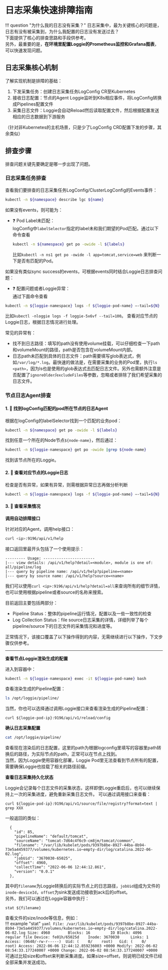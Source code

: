 # 日志采集快速排障指南

!!! question  "为什么我的日志没有采集？"
    日志采集中，最为关键核心的问题是，日志有没有被采集到，为什么我配置的日志没有发送过去？  
    下面提供了核心的排查思路和手段供参考。  
    另外，最重要的是，**在环境里配置Loggie的Prometheus监控和Grafana图表**，可以快速发现问题。


## 日志采集核心机制

了解实现机制是排障的基础：

1. 下发采集任务：创建日志采集任务LogConfig CR至Kubernetes
2. 接收日志配置：节点的Agent Loggie监听到K8s相应事件，将LogConfig转换成Pipelines配置文件
3. 采集日志文件：Loggie会自动Reload然后读取配置文件，然后根据配置发送相应的日志数据到下游服务

（针对非Kubernetes的主机场景，只是少了LogConfig CRD配置下发的步骤，其余类似）

## 排查步骤

排查问题关键先要确定是哪一步出现了问题。

### 日志采集任务排查
查看我们要排查的日志采集任务LogConfig/ClusterLogConfig的Events事件：

```bash
kubectl -n ${namespace} describe lgc ${name}
```

如果没有events，则可能为：

- :question: Pod Label未匹配：  
  logConfig中`labelSelector`指定的label未和我们期望的Pod匹配。通过以下命令查看
  ```bash
  kubectl -n ${namespace} get po -owide -l ${labels}
  ```
  比如`kubectl -n ns1 get po -owide -l app=tomcat,service=web`
  来判断一下是否有匹配的Pod。

如果没有类似sync success的events，可根据events同时结合Loggie日志排查问题：

- :question: 配置问题或者Loggie异常：  
通过下面命令查看
```bash
kubectl -n ${loggie-namespace} logs -f ${loggie-pod-name} —-tail=${N}
```
比如`kubectl -nloggie logs -f loggie-5x6vf --tail=100`。
查看对应节点的Loggie日志，根据日志情况进行处理。  

常见的异常有：

- 找不到日志路径：填写的path没有使用volume挂载，可以仔细检查一下path和volumeMount的路径，path是否包含在volumeMount内部。  
- 日志path未匹配到具体的日志文件：path需要填写glob表达式，例如`/var/log/*.log`。最快速的做法是，在需要采集的业务的Pod里，执行`ls <path>`，因为ls也是使用的glob表达式去匹配日志文件。另外也需额外注意是否配置了`ignoreOlder`/`excludeFiles`等参数，忽略或者排除了我们希望采集的日志文件。

### 节点日志Agent排查

#### 1. :mag_right: 找到logConfig匹配的pod所在节点的日志Agent

根据在logConfig的labelSelector找到一个匹配的业务pod：
```bash
kubectl -n ${namespace} get po -owide -l ${labels}
```
找到任意一个所在的Node节点`${node-name}`，然后通过：
```bash
kubectl -n ${loggie-namespace} get po -owide |grep ${node-name}
```
找到该节点所在的Loggie。

#### 2. :mag_right: 查看对应节点的Loggie日志

检查是否有异常，如果有异常，则需根据异常日志再做分析判断
```bash
kubectl -n ${loggie-namespace} logs -f ${loggie-pod-name} —-tail=${N}
```

#### 3. :mag_right: 查看采集情况

**调用自动排障接口**

针对对应的Agent，调用help接口：
```bash
curl <ip>:9196/api/v1/help
```

接口返回里最开头包括了一个使用提示：
```
--------- Usage: -----------------------
|--- view details: /api/v1/help?detail=<module>, module is one of: all/pipeline/log
|--- query by pipeline name: /api/v1/help?pipeline=<name>
|--- query by source name: /api/v1/help?source=<name>
```
我们可以使用`curl <ip>:9196/api/v1/help?detail=all`来查询所有的细节详情，也可以使用根据pipeline或者source的名称来搜索。

目前返回主要包括两部分：

- Pipeline Status：整体的pipeline运行情况，配置以及一些一致性的检查
- Log Collection Status：file source日志采集的详情，详细列举了每个pipeline/source下的日志文件的采集情况和进度等。

正常情况下，该接口覆盖了以下操作得到的内容，无需继续进行以下操作，下文步骤仅供参考。

---

**查看节点Loggie渲染生成的配置**

进入到容器中：
```bash
kubectl -n ${loggie-namespace} exec -it ${loggie-pod-name} bash
```
查看渲染生成的Pipeline配置：
```bash
ls /opt/loggie/pipeline/
```
当然，你也可以选择通过调用Loggie接口来查看渲染生成的Pipeline配置：
```
curl ${loggie-pod-ip}:9196/api/v1/reload/config
```

**确认日志采集配置**

```bash
cat /opt/loggie/pipeline/
```
查看现在渲染后的日志配置，这里的path为根据logconfig里填写的容器里path转换后的路径，为实际节点的path，正常可以在节点上找到。  
当然，因为Loggie使用容器化部署，Loggie Pod里无法查看到节点所有的配置，需要确保Loggie也挂载了相关的路径前缀。


**查看日志采集持久化状态**

Loggie会记录每个日志文件的采集状态，这样即使Loggie重启后，也可以继续保持上一次的采集进度，避免重新采集日志文件。
可以通过调用接口来查看：
```
curl ${loggie-pod-ip}:9196/api/v1/source/file/registry?format=text | grep XXX
```
一般返回的类似：
```
  {
    "id": 85,
    "pipelineName": "default/tomcat",
    "sourceName": "tomcat-7d64c4f6c9-cm8jm/tomcat/common",
    "filename": "/var/lib/kubelet/pods/9397b8be-8927-44ba-8b94-73e5a4459377/volumes/kubernetes.io~empty-dir/log/catalina.2022-06-02.log",
    "jobUid": "3670030-65025",
    "offset": 4960,
    "collectTime": "2022-06-06 12:44:12.861",
    "version": "0.0.1"
  },
```
其中的`filename`为Loggie转换后的实际节点上的日志路径，`jobUid`组成为文件的`inode-deviceId`，`offset`为sink发送成功接收到ack后的offset。  
另外，我们可以通过在Loggie容器中执行：
```
stat ${filename}
```
查看文件的size/inode等信息，例如：  
!!! example  "stat"
    ```yaml
      File: /var/lib/kubelet/pods/9397b8be-8927-44ba-8b94-73e5a4459377/volumes/kubernetes.io~empty-dir/log/catalina.2022-06-02.log
      Size: 4960      	Blocks: 16         IO Block: 4096   regular file
    Device: fe01h/65025d	Inode: 3670030     Links: 1
    Access: (0640/-rw-r-----)  Uid: (    0/    root)   Gid: (    0/    root)
    Access: 2022-06-06 12:44:12.859236003 +0000
    Modify: 2022-06-02 08:54:33.177240007 +0000
    Change: 2022-06-02 08:54:33.177240007 +0000
    ```
可通过比较size和offset来判断采集进度。如果size=offset，则说明已经文件已经全部采集并发送成功。
